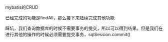 mybatis的CRUD

已经完成的功能是findAll，那么接下来陆续完成其他功能

踩坑，我们查询数据库的时候不需要事务的提交，所以可以得到结果。但是我们在进行其他的操作的时候必须需要提交事务，sqlSession.commit()

